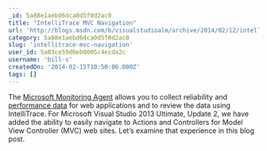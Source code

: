 ```yaml
---
_id: 5a88e1aebd6dca0d5f0d2ac0
title: "IntelliTrace MVC Navigation"
url: 'http://blogs.msdn.com/b/visualstudioalm/archive/2014/02/12/intellitrace-mvc-navigation.aspx'
category: 5a88e1aebd6dca0d5f0d2ac0
slug: 'intellitrace-mvc-navigation'
user_id: 5a83ce59d6eb0005c4ecda2c
username: 'bill-s'
createdOn: '2014-02-15T10:50:06.000Z'
tags: []
---
```


The <a href="http://blogs.msdn.com/b/visualstudioalm/archive/2013/09/20/introducing-microsoft-monitoring-agent.aspx">Microsoft Monitoring Agent</a> allows you to collect reliability and <a href="http://blogs.msdn.com/b/visualstudioalm/archive/2013/09/20/performance-details-in-intellitrace.aspx">performance data</a> for web applications and to review the data using IntelliTrace. For Microsoft Visual Studio 2013 Ultimate, Update 2, we have added the ability to easily navigate to Actions and Controllers for Model View Controller (MVC) web sites. Let’s examine that experience in this blog post.
